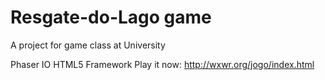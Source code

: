 # Resgate-do-Lago game
A project for game class at University

Phaser IO HTML5 Framework
Play it now: http://wxwr.org/jogo/index.html
